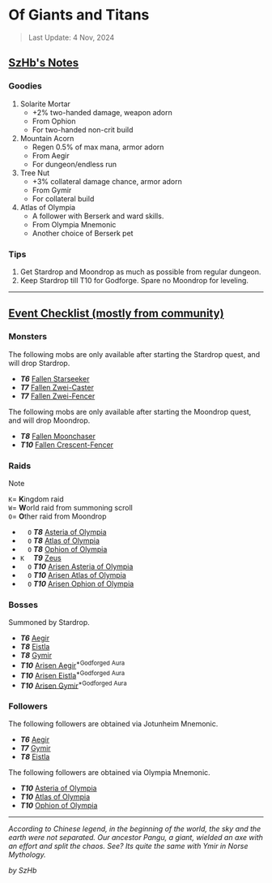 # Of Giants and Titans

> Last Update: 4 Nov, 2024

## <u>SzHb's Notes</u>

### Goodies

1. Solarite Mortar
   - +2% two-handed damage, weapon adorn
   - From Ophion
   - For two-handed non-crit build
2. Mountain Acorn
   - Regen 0.5% of max mana, armor adorn
   - From Aegir
   - For dungeon/endless run
3. Tree Nut
   - +3% collateral damage chance, armor adorn
   - From Gymir
   - For collateral build
4. Atlas of Olympia
   - A follower with Berserk and ward skills.
   - From Olympia Mnemonic
   - Another choice of Berserk pet

### Tips

1. Get Stardrop and Moondrop as much as possible from regular dungeon.
2. Keep Stardrop till T10 for Godforge. Spare no Moondrop for leveling.

---

## <u>Event Checklist (mostly from community)</u>

### Monsters

The following mobs are only available after starting the Stardrop quest, and will drop Stardrop.

- ***T6*** [Fallen Starseeker](https://codex.fqegg.top/#/codex/monsters/fallen-starseeker/)
- ***T7*** [Fallen Zwei-Caster](https://codex.fqegg.top/#/codex/monsters/fallen-zwei-caster/)
- ***T7*** [Fallen Zwei-Fencer](https://codex.fqegg.top/#/codex/monsters/fallen-zwei-fencer/)

The following mobs are only available after starting the Moondrop quest, and will drop Moondrop.

- ***T8*** [Fallen Moonchaser](https://codex.fqegg.top/#/codex/monsters/fallen-moonchaser/)
- ***T10*** [Fallen Crescent-Fencer](https://codex.fqegg.top/#/codex/monsters/fallen-crescent-fencer/)

### Raids

> [!NOTE]
> `K`= **K**ingdom raid <br>
> `W`= **W**orld raid from summoning scroll <br>
> `O`= **O**ther raid from Moondrop

- `  O` ***T8*** [Asteria of Olympia](https://codex.fqegg.top/#/codex/raids/asteria-of-olympia/)
- `  O` ***T8*** [Atlas of Olympia](https://codex.fqegg.top/#/codex/raids/atlas-of-olympia/)
- `  O` ***T8*** [Ophion of Olympia](https://codex.fqegg.top/#/codex/raids/ophion-of-olympia/)
- `K  ` ***T9*** [Zeus](https://codex.fqegg.top/#/codex/raids/zeus/)
- `  O` ***T10*** [Arisen Asteria of Olympia](https://codex.fqegg.top/#/codex/raids/arisen-asteria-of-olympia/)
- `  O` ***T10*** [Arisen Atlas of Olympia](https://codex.fqegg.top/#/codex/raids/arisen-atlas-of-olympia/)
- `  O` ***T10*** [Arisen Ophion of Olympia](https://codex.fqegg.top/#/codex/raids/arisen-ophion-of-olympia/)

### Bosses

Summoned by Stardrop.

- ***T6*** [Aegir](https://codex.fqegg.top/#/codex/bosses/aegir/)
- ***T8*** [Eistla](https://codex.fqegg.top/#/codex/bosses/eistla/)
- ***T8*** [Gymir](https://codex.fqegg.top/#/codex/bosses/gymir/)
- ***T10*** [Arisen Aegir](https://codex.fqegg.top/#/codex/bosses/arisen-aegir/)<sup>*Godforged Aura</sup>
- ***T10*** [Arisen Eistla](https://codex.fqegg.top/#/codex/bosses/arisen-eistla/)<sup>*Godforged Aura</sup>
- ***T10*** [Arisen Gymir](https://codex.fqegg.top/#/codex/bosses/arisen-gymir/)<sup>*Godforged Aura</sup>

### Followers

The following followers are obtained via Jotunheim Mnemonic.

- ***T6*** [Aegir](https://codex.fqegg.top/#/codex/followers/aegir/)
- ***T7*** [Gymir](https://codex.fqegg.top/#/codex/followers/gymir/)
- ***T8*** [Eistla](https://codex.fqegg.top/#/codex/followers/eistla/)

The following followers are obtained via Olympia Mnemonic.

- ***T10*** [Asteria of Olympia](https://codex.fqegg.top/#/codex/followers/asteria-of-olympia/)
- ***T10*** [Atlas of Olympia](https://codex.fqegg.top/#/codex/followers/atlas-of-olympia/)
- ***T10*** [Ophion of Olympia](https://codex.fqegg.top/#/codex/followers/ophion-of-olympia/)

---

*According to Chinese legend, in the beginning of the world, the sky and the earth were not separated. Our ancestor Pangu, a giant, wielded an axe with an effort and split the chaos. See? Its quite the same with Ymir in Norse Mythology.*

*by SzHb*